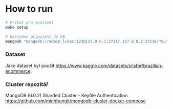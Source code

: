# How to run

```bash
# Prikaz pro spusteni
make setup

# Nasledne pripojeni do DB
mongosh "mongodb://admin_lukas:123@127.0.0.1:27117,127.0.0.1:27118/?authMechanism=DEFAULT"
```

### Dataset
Jako dataset byl použit https://www.kaggle.com/datasets/olistbr/brazilian-ecommerce.

### Cluster repozitář
MongoDB (6.0.2) Sharded Cluster - Keyfile Authentication
https://github.com/minhhungit/mongodb-cluster-docker-compose
